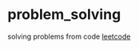 # problem_solving
solving problems from code [leetcode](https://leetcode.com/explore/learn/card/fun-with-arrays/)